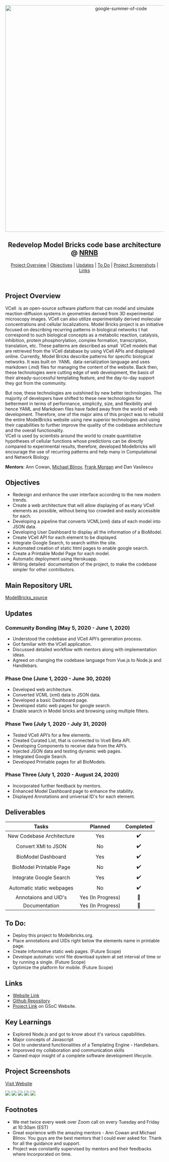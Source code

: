 <div align="center">
    <a href="https://summerofcode.withgoogle.com/projects/#6091933446832128"><img src="https://i.imgur.com/d5n5JXA.png" width="720" alt="google-summer-of-code"></a>
    <h2>
Redevelop Model Bricks code base architecture @ <a href="https://github.com/nrnb">NRNB</a> 
    </h2>
</div>

<p align="center">
	<a href="#project-overview">Project Overview</a> | 
	<a href="#objectives">Objectives</a> | 
	<a href="#updates">Updates</a> | 
	<a href="#to-do">To Do</a> |
	<a href="#project-screenshots ">Project Screenshots</a> |
	<a href="#links">Links</a>
</p>

<!-- <p align="center">
	Check out my <a href="https://medium.com/stray-stream/">blog</a> or follow me on <a href="https://twitter.com/sjha2048">Twitter</a> for more updates.
</p> -->
<br>

## Project Overview

VCell ​ is an open-source software platform that can model and simulate
reaction-diffusion systems in geometries derived from 3D experimental
microscopy images. VCell can also utilize experimentally derived molecular
concentrations and cellular localizations.
Model Bricks project is an initiative focused on describing recurring patterns in
biological networks t​ hat correspond to such biological concepts as a metabolic
reaction, catalysis, inhibition, protein phosphorylation, complex formation,
transcription, translation, etc.
These patterns are described as small ​ VCell models that are retrieved from the
VCell database by using VCell APIs and displayed online.
Currently, Model Bricks describe patterns for specific biological networks. It was
built on ​ YAML ​ data-serialization language and uses markdown (.md) files for
managing the content of the website. Back then, these technologies were cutting
edge of web development, the basis of their already-successful templating
feature, and the day-to-day support they got from the community.<br>

But now, these technologies are outshined by new better technologies. The
majority of developers have shifted to these new technologies for betterment in
terms of performance, simplicity, size, and flexibility and hence YAML and
Markdown files have faded away from the world of web development.
Therefore, one of the major aims of this project was to rebuild the entire
ModelBricks website using new superior technologies and using their capabilities
to further improve the quality of the codebase architecture and the overall
functionality. <br>
VCell is used by scientists around the world to create quantitative hypotheses of
cellular functions whose predictions can be directly compared to experimental
results, therefore, developed Modelbricks will encourage the use of recurring
patterns and help many in Computational and Network Biology.

**Mentors**: Ann Cowan, [Michael Blinov](https://github.com/vcellmike), [Frank Morgan](https://github.com/pepe454) and Dan Vasilescu

## Objectives

- Redesign and enhance the user interface according to the new
  modern trends.
- Create a web architecture that will allow displaying of as many
  VCell elements as possible, without being too crowded and easily
  accessible for each.
- Developing a pipeline that converts VCML(xml) data of each model into JSON data.
- Developing User Dashboard to display all the information of a BioModel.
- Create VCell API for each element to be displayed.
- Integrate Google Search, to search within the site.
- Automated creation of static html pages to enable google search.
- Create a Printable Model Page for each model.
- Automatic deployment using Herokuapp.
- Writing detailed ​ documentation of the project, to make the
  codebase simpler for other contributors.

## Main Repository URL

[ModelBricks_source](https://github.com/sraghuvanshi/ModelBricks_source)

## Updates

### Community Bonding (May 5, 2020 - June 1, 2020)

- Understood the codebase and VCell API’s generation process.
- Got familiar with the VCell application.
- Discussed detailed workflow with mentors along with implementation ideas.
- Agreed on changing the codebase language from Vue.js to Node.js and Handlebars.

### Phase One (June 1, 2020 - June 30, 2020)

- Developed web architecture.
- Converted VCML (xml) data to JSON data.
- Developed a basic Dashboard page.
- Developed static web pages for google search.
- Enable search​ in Model bricks and browsing using multiple filters.

### Phase Two (July 1, 2020 - July 31, 2020)

- Tested VCell API’s for a few elements.
- Created Curated List, that is connected to Vcell Beta API.
- Developing Components to receive data from the API’s.
- Injected JSON data and testing dynamic web pages.
- Integrated Google Search.
- Developed Printable pages for all BioModels.

### Phase Three (July 1, 2020 - August 24, 2020)

- Incorporated further feedback by mentors.
- Enhanced Model Dashboard page to enhance the stability.
- Displayed Annotations and universal ID's for each element.

## Deliverables

|           Tasks           |      Planned      |     Completed      |
| :-----------------------: | :---------------: | :----------------: |
| New Codebase Architecture |        Yes        | :heavy_check_mark: |
|    Convert XMl to JSON    |        No         | :heavy_check_mark: |
|    BioModel Dashboard     |        Yes        | :heavy_check_mark: |
|  BioModel Printable Page  |        No         | :heavy_check_mark: |
|  Integrate Google Search  |        Yes        | :heavy_check_mark: |
| Automatic static webpages |        No         | :heavy_check_mark: |
|   Annotaions and UID's    | Yes (In Progress) |  :no_entry_sign:   |
|       Documentation       | Yes (In Progress) |  :no_entry_sign:   |

## To Do:

- Deploy this project to Modelbricks.org.
- Place annotations and UIDs right below the elements name in printable page.
- Create informative static web pages. (Future Scope)
- Develope automatic vcml file download system at set interval of time or by running a single. (Future Scope)
- Optimize the platform for mobile. (Future Scope)

## Links

- [Website Link](https://modelbricks.herokuapp.com/curatedList)
- [Github Repository](https://github.com/sraghuvanshi/ModelBricks_source)
- [Project Link](https://summerofcode.withgoogle.com/projects/#6674429192437760) on GSoC Website.

## Key Learnings

- Explored Node.js and got to know about it's various capabilities.
- Major concepts of Javascript
- Got to understand functionalities of a Templating Engine - Handlebars.
- Imporoved my collaboration and communication skills
- Gained major insight of a complete software development lifecycle.

## Project Screenshots

[Visit Website](https://modelbricks.herokuapp.com/curatedList)

![](assets/mb1.png)
![](assets/mb2.png)
![](assets/mb3.png)
![](assets/mb4.png)
![](assets/mb5.png)

## Footnotes

- We met twice every week over Zoom call on every Tuesday and Friday at 10:30am (EST)
- Great exprience with the amazing mentors - Ann Cowan and Michael Blinov. You guys are the best mentors that I could ever asked for. Thank for all the guidance and support.
- Project was constantly supervised by mentors and their feedbacks where Incorporated on time.
